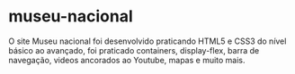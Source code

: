 # museu-nacional
O site Museu nacional foi desenvolvido praticando HTML5 e CSS3 do nível básico ao avançado, foi praticado containers, display-flex, barra de navegação, videos ancorados ao Youtube, mapas e muito mais.
